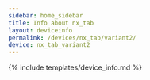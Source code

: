 ```yaml
---
sidebar: home_sidebar
title: Info about nx_tab
layout: deviceinfo
permalink: /devices/nx_tab/variant2/
device: nx_tab_variant2
---
```

{% include templates/device_info.md %}
